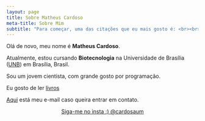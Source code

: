 ```yaml
---
layout: page
title: Sobre Matheus Cardoso
meta-title: Sobre Mim
subtitle: "Para começar, uma das citações que eu mais gosto é: <br><br> <i>As raizes do estudo são amargas, mas seus frutos são doces.</i>"
---
```


<div id="aboutme-section">

<p class="about-text">
<span class="fa fa-briefcase about-icon"></span>
  Olá de novo, meu nome é <strong>Matheus Cardoso</strong>.
</p>

<p class="about-text">
<span class="fa fa-graduation-cap about-icon"></span>
Atualmente, estou cursando <strong>Biotecnologia</strong> na Universidade de Brasília (<a target="_blank" href="http://www.unb.br/">UNB</a>) em Brasília, Brasil.
</p>

<p class="about-text">
<span class="fa fa-code about-icon"></span>
Sou um jovem cientista, com grande gosto por programação.
</p>

<p class="about-text">
<span class="fa fa-book about-icon"></span>
Eu gosto de ler <a target="_blank" href="https://www.cardosaum.github.io/books/">livros</a>
</p>
<!-- 
<p class="about-text">
<span class="fa fa-heart about-icon"></span>
Also, I am very fond of video games, I love to create digital art and play around with my Photoshop skills, apart from these I love listening to music and occasional cooking. I am eager to meet new people, to connect, discuss, network and grow, mostly at software developers’ conferences, dev-fests, and gaming meet-ups.
</p>
 -->
<p class="about-text">
<span class="fa fa-envelope about-icon"></span>
 <a target="_blank" href="mailto:mcardosos99@gmail.com">Aqui</a> está meu e-mail caso queira entrar em contato.
</p>


<center>
	<a href="https://www.instagram.com/cardosaum/" class="twitter-follow-button" data-size="large" data-show-count="false">Siga-me no insta :) @cardosaum</a>
</center>
<br>
